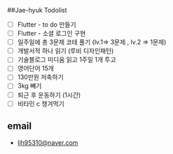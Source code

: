 ##Jae-hyuk Todolist

- [ ] Flutter - to do 만들기
- [ ] Flutter - 소셜 로그인 구현
- [ ] 일주일에 총 3문제 코테 풀기 (lv.1=> 3문제 , lv.2 => 1문제)
- [ ] 개발서적 하나 읽기 (루비 디자인패턴)
- [ ] 기술블로그 미디움 읽고 1주일 1개 투고
- [ ] 영어단어 15개
- [ ] 130만원 저축하기
- [ ] 3kg 빼기
- [ ] 퇴근 후 운동하기 (1시간)
- [ ] 비타민 c 챙겨먹기

## email

- ljh95310@naver.com
